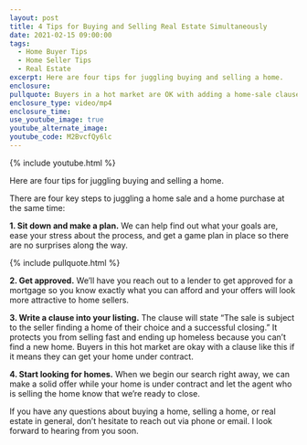 ```yaml
---
layout: post
title: 4 Tips for Buying and Selling Real Estate Simultaneously
date: 2021-02-15 09:00:00
tags:
  - Home Buyer Tips
  - Home Seller Tips
  - Real Estate
excerpt: Here are four tips for juggling buying and selling a home.
enclosure:
pullquote: Buyers in a hot market are OK with adding a home-sale clause.
enclosure_type: video/mp4
enclosure_time:
use_youtube_image: true
youtube_alternate_image:
youtube_code: M2BvcfQy6lc
---
```


{% include youtube.html %}

Here are four tips for juggling buying and selling a home.

There are four key steps to juggling a home sale and a home purchase at the same time:

**1\. Sit down and make a plan.** We can help find out what your goals are, ease your stress about the process, and get a game plan in place so there are no surprises along the way.

{% include pullquote.html %}

**2\. Get approved.** We’ll have you reach out to a lender to get approved for a mortgage so you know exactly what you can afford and your offers will look more attractive to home sellers.&nbsp;

**3\. Write a clause into your listing.** The clause will state “The sale is subject to the seller finding a home of their choice and a successful closing.” It protects you from selling fast and ending up homeless because you can’t find a new home. Buyers in this hot market are okay with a clause like this if it means they can get your home under contract.&nbsp;

**4\. Start looking for homes.** When we begin our search right away, we can make a solid offer while your home is under contract and let the agent who is selling the home know that we’re ready to close.

If you have any questions about buying a home, selling a home, or real estate in general, don’t hesitate to reach out via phone or email. I look forward to hearing from you soon.
